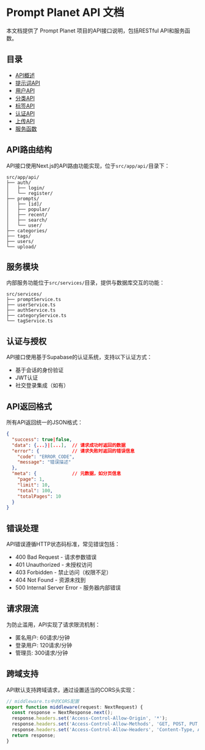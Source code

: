 # Prompt Planet API 文档

本文档提供了 Prompt Planet 项目的API接口说明，包括RESTful API和服务函数。

## 目录

- [API概述](./overview.md)
- [提示词API](./prompts.md)
- [用户API](./users.md)
- [分类API](./categories.md)
- [标签API](./tags.md)
- [认证API](./auth.md)
- [上传API](./upload.md)
- [服务函数](./services.md)

## API路由结构

API接口使用Next.js的API路由功能实现，位于`src/app/api/`目录下：

```
src/app/api/
├── auth/
│   ├── login/
│   └── register/
├── prompts/
│   ├── [id]/
│   ├── popular/
│   ├── recent/
│   ├── search/
│   └── user/
├── categories/
├── tags/
├── users/
└── upload/
```

## 服务模块

内部服务功能位于`src/services/`目录，提供与数据库交互的功能：

```
src/services/
├── promptService.ts
├── userService.ts
├── authService.ts
├── categoryService.ts
└── tagService.ts
```

## 认证与授权

API接口使用基于Supabase的认证系统，支持以下认证方式：

- 基于会话的身份验证
- JWT认证
- 社交登录集成（如有）

## API返回格式

所有API返回统一的JSON格式：

```json
{
  "success": true|false,
  "data": {...}|[...],  // 请求成功时返回的数据
  "error": {            // 请求失败时返回的错误信息
    "code": "ERROR_CODE",
    "message": "错误描述"
  },
  "meta": {             // 元数据，如分页信息
    "page": 1,
    "limit": 10,
    "total": 100,
    "totalPages": 10
  }
}
```

## 错误处理

API错误遵循HTTP状态码标准，常见错误包括：

- 400 Bad Request - 请求参数错误
- 401 Unauthorized - 未授权访问
- 403 Forbidden - 禁止访问（权限不足）
- 404 Not Found - 资源未找到
- 500 Internal Server Error - 服务器内部错误

## 请求限流

为防止滥用，API实现了请求限流机制：

- 匿名用户: 60请求/分钟
- 登录用户: 120请求/分钟
- 管理员: 300请求/分钟

## 跨域支持

API默认支持跨域请求，通过设置适当的CORS头实现：

```typescript
// middleware.ts中的CORS配置
export function middleware(request: NextRequest) {
  const response = NextResponse.next();
  response.headers.set('Access-Control-Allow-Origin', '*');
  response.headers.set('Access-Control-Allow-Methods', 'GET, POST, PUT, DELETE, OPTIONS');
  response.headers.set('Access-Control-Allow-Headers', 'Content-Type, Authorization');
  return response;
}
``` 